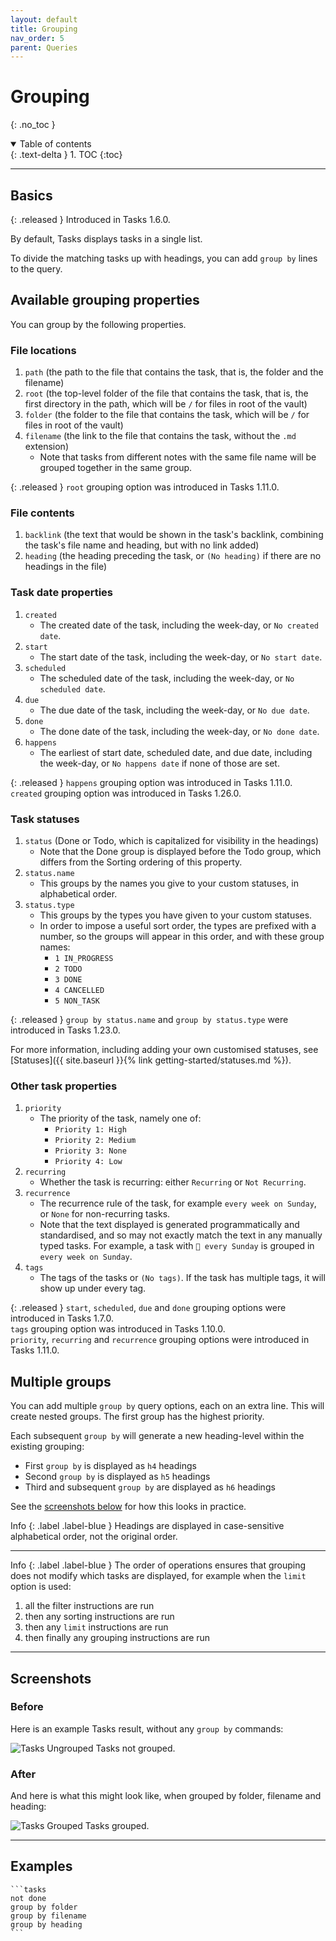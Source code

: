 ```yaml
---
layout: default
title: Grouping
nav_order: 5
parent: Queries
---
```


# Grouping
{: .no_toc }

<details open markdown="block">
  <summary>
    Table of contents
  </summary>
  {: .text-delta }
1. TOC
{:toc}
</details>

---

## Basics

{: .released }
Introduced in Tasks 1.6.0.

By default, Tasks displays tasks in a single list.

To divide the matching tasks up with headings, you can add `group by` lines to the query.

## Available grouping properties

You can group by the following properties.

### File locations

1. `path` (the path to the file that contains the task, that is, the folder and the filename)
1. `root` (the top-level folder of the file that contains the task, that is, the first directory in the path, which will be `/` for files in root of the vault)
1. `folder` (the folder to the file that contains the task, which will be `/` for files in root of the vault)
1. `filename` (the link to the file that contains the task, without the `.md` extension)
    - Note that tasks from different notes with the same file name will be grouped together in the same group.

{: .released }
`root` grouping option was introduced in Tasks 1.11.0.

### File contents

1. `backlink` (the text that would be shown in the task's backlink, combining the task's file name and heading, but with no link added)
1. `heading` (the heading preceding the task, or `(No heading)` if there are no headings in the file)

### Task date properties

1. `created`
    - The created date of the task, including the week-day, or `No created date`.
1. `start`
    - The start date of the task, including the week-day, or `No start date`.
1. `scheduled`
    - The scheduled date of the task, including the week-day, or `No scheduled date`.
1. `due`
    - The due date of the task, including the week-day, or `No due date`.
1. `done`
    - The done date of the task, including the week-day, or `No done date`.
1. `happens`
    - The earliest of start date, scheduled date, and due date, including the week-day, or `No happens date` if none of those are set.

{: .released }
`happens` grouping option was introduced in Tasks 1.11.0.<br>
`created` grouping option was introduced in Tasks 1.26.0.

### Task statuses

1. `status` (Done or Todo, which is capitalized for visibility in the headings)
    - Note that the Done group is displayed before the Todo group,
      which differs from the Sorting ordering of this property.
1. `status.name`
    - This groups by the names you give to your custom statuses, in alphabetical order.
1. `status.type`
    - This groups by the types you have given to your custom statuses.
    - In order to impose a useful sort order, the types are prefixed with a number, so the groups will appear in this order, and with these group names:
        - `1 IN_PROGRESS`
        - `2 TODO`
        - `3 DONE`
        - `4 CANCELLED`
        - `5 NON_TASK`

{: .released }
`group by status.name` and `group by status.type` were introduced in Tasks 1.23.0.

For more information, including adding your own customised statuses, see [Statuses]({{ site.baseurl }}{% link getting-started/statuses.md %}).

### Other task properties

1. `priority`
    - The priority of the task, namely one of:
        - `Priority 1: High`
        - `Priority 2: Medium`
        - `Priority 3: None`
        - `Priority 4: Low`
1. `recurring`
    - Whether the task is recurring: either `Recurring` or `Not Recurring`.
1. `recurrence`
    - The recurrence rule of the task, for example `every week on Sunday`, or `None` for non-recurring tasks.
    - Note that the text displayed is generated programmatically and standardised, and so may not exactly match the text in any manually typed tasks. For example, a task with `🔁 every Sunday` is grouped in `every week on Sunday`.
1. `tags`
    - The tags of the tasks or `(No tags)`. If the task has multiple tags, it will show up under every tag.

{: .released }
`start`, `scheduled`, `due` and `done` grouping options were introduced in Tasks 1.7.0.<br>
`tags` grouping option was introduced in Tasks 1.10.0.<br>
`priority`, `recurring` and `recurrence` grouping options were introduced in Tasks 1.11.0.

## Multiple groups

You can add multiple `group by` query options, each on an extra line.
This will create nested groups.
The first group has the highest priority.

Each subsequent `group by` will generate a new heading-level within the existing grouping:

- First `group by` is displayed as `h4` headings
- Second `group by` is displayed as `h5` headings
- Third and subsequent `group by` are displayed as `h6` headings

See the [screenshots below](#screenshots) for how this looks in practice.

<div class="code-example" markdown="1">
Info
{: .label .label-blue }
Headings are displayed in case-sensitive alphabetical order, not the original order.

---

Info
{: .label .label-blue }
The order of operations ensures that grouping does not modify which tasks are displayed, for example when the `limit` option is used:

1. all the filter instructions are run
1. then any sorting instructions are run
1. then any `limit` instructions are run
1. then finally any grouping instructions are run

</div>

---

## Screenshots

### Before

Here is an example Tasks result, without any `group by` commands:

![Tasks Ungrouped](../images/tasks_ungrouped.png)
Tasks not grouped.

### After

And here is what this might look like, when grouped by folder, filename and heading:

![Tasks Grouped](../images/tasks_grouped.png)
Tasks grouped.

---

## Examples

    ```tasks
    not done
    group by folder
    group by filename
    group by heading
    ```
